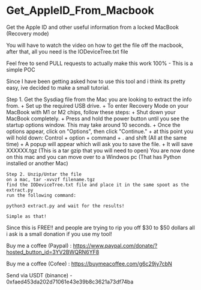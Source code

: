 # Get_AppleID_From_Macbook
Get the Apple ID and other useful information from a locked MacBook (Recovery mode)

You will have to watch the video on how to get the file off the macbook, after that, all you need is the IODeviceTree.txt file

Feel free to send PULL requests to actually make this work 100% - This is a simple POC




Since I have been getting asked how to use this tool and i think its pretty easy, ive decided to make a small tutorial.


Step 1. Get the Sysdiag file from the Mac you are looking to extract the info from.
    + Set up the required USB drive.
    + To enter Recovery Mode on your MacBook with M1 or M2 chips, follow these steps:
    + Shut down your MacBook completely.
    + Press and hold the power button until you see the startup options window. This may take around 10 seconds.
    + Once the options appear, click on "Options", then click "Continue."
    + at this point you will hold down: Control + option + command + . and shift (All at the same time)
    + A popup will appear which will ask you to save the file. 
    + It will save XXXXXX.tgz (This is a tar gzip that you will need to open)
    You are now done on this mac and you can move over to a Windwos pc (That has Python installed or another Mac)

    Step 2. Unzip/Untar the file
    on a mac, tar -xvvzf filename.tgz
    find the IODeviceTree.txt file and place it in the same spoot as the extract.py
    run the following command: 

    python3 extract.py and wait for the results!

    Simple as that!


Since this is FREE!! and people are trying to rip you off $30 to $50 dollars all i ask is a small donation if you use my tool!

Buy me a coffee (Paypal) : https://www.paypal.com/donate/?hosted_button_id=3YV2BWQRN6YF8

Buy me a coffee (Cofee) : https://buymeacoffee.com/g6c29jy7cbN

Send via USDT (binance) - 0xfaed453da202d71061e43e39b8c3621a73df74ba
